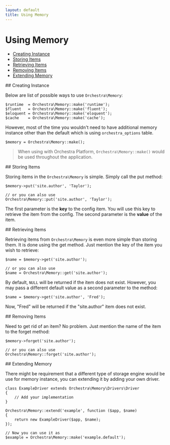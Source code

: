 ```yaml
---
layout: default
title: Using Memory
---
```


Using Memory
==============

* [Creating Instance](#create-instance)
* [Storing Items](#storing-items)
* [Retrieving Items](#retrieving-items)
* [Removing Items](#removing-items)
* [Extending Memory](#extending)

<article id="create-instance">
## Creating Instance

Below are list of possible ways to use `Orchestra\Memory`:

	$runtime  = Orchestra\Memory::make('runtime');
	$fluent   = Orchestra\Memory::make('fluent');
	$eloquent = Orchestra\Memory::make('eloquent'); 
	$cache    = Orchestra\Memory::make('cache');

However, most of the time you wouldn't need to have additional memory instance other than the default which is using `orchestra_options` table.

	$memory = Orchestra\Memory::make();

> When using with Orchestra Platform, `Orchestra\Memory::make()` would be used throughout the application.

</article>

<article id="storing-items">
## Storing Items

Storing items in the `Orchestra\Memory` is simple. Simply call the put method:

	$memory->put('site.author', 'Taylor');

	// or you can also use
	Orchestra\Memory::put('site.author', 'Taylor');

The first parameter is the **key** to the config item. You will use this key to retrieve the item from the config. The second parameter is the **value** of the item.

</article>

<article id="retrieving-items">
## Retrieving Items

Retrieving items from `Orchestra\Memory` is even more simple than storing them. It is done using the get method. Just mention the key of the item you wish to retrieve:

	$name = $memory->get('site.author');

	// or you can also use
	$name = Orchestra\Memory::get('site.author');

By default, `NULL` will be returned if the item does not exist. However, you may pass a different default value as a second parameter to the method:

	$name = $memory->get('site.author', 'Fred');

Now, "Fred" will be returned if the "site.author" item does not exist.

</article>

<article id="removing-items">
## Removing Items

Need to get rid of an item? No problem. Just mention the name of the item to the forget method:

	$memory->forget('site.author');

	// or you can also use
	Orchestra\Memory::forget('site.author');

</article>

<article id="extending">
## Extending Memory

There might be requirement that a different type of storage engine would be use for memory instance, you can extending it by adding your own driver.

	class ExampleDriver extends Orchestra\Memory\Drivers\Driver 
	{
		// Add your implementation
	}

	Orchestra\Memory::extend('example', function ($app, $name)
	{
		return new ExampleDriver($app, $name);
	});

	// Now you can use it as
	$example = Orchestra\Memory::make('example.default');

</article>
